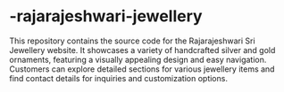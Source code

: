# -rajarajeshwari-jewellery
This repository contains the source code for the Rajarajeshwari Sri Jewellery website. It showcases a variety of handcrafted silver and gold ornaments, featuring a visually appealing design and easy navigation. Customers can explore detailed sections for various jewellery items and find contact details for inquiries and customization options.
